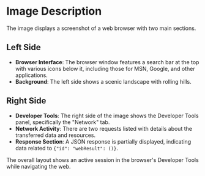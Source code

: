 # Image Description

The image displays a screenshot of a web browser with two main sections.

## Left Side
- **Browser Interface**: The browser window features a search bar at the top with various icons below it, including those for MSN, Google, and other applications.
- **Background**: The left side shows a scenic landscape with rolling hills.

## Right Side
- **Developer Tools**: The right side of the image shows the Developer Tools panel, specifically the "Network" tab.
- **Network Activity**: There are two requests listed with details about the transferred data and resources.
- **Response Section**: A JSON response is partially displayed, indicating data related to `{"id": "webResult": ()}`.

The overall layout shows an active session in the browser's Developer Tools while navigating the web.